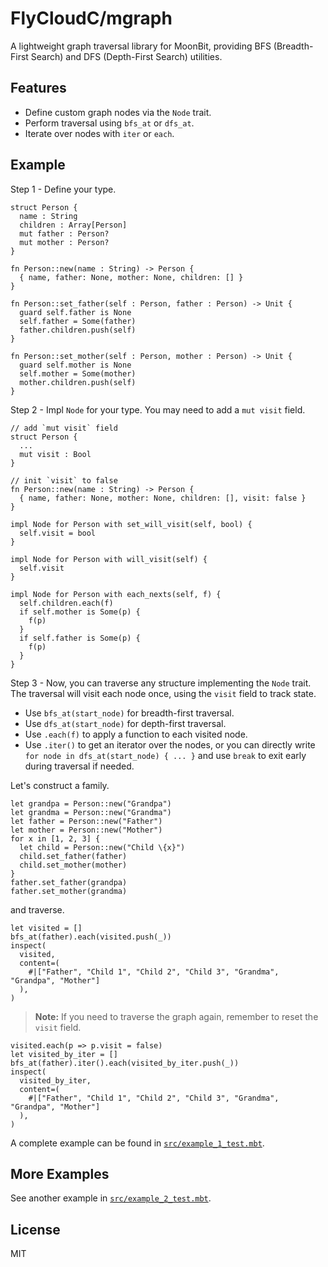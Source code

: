 # FlyCloudC/mgraph

A lightweight graph traversal library for MoonBit, providing BFS (Breadth-First Search) and DFS (Depth-First Search) utilities.

## Features

- Define custom graph nodes via the `Node` trait.
- Perform traversal using `bfs_at` or `dfs_at`.
- Iterate over nodes with `iter` or `each`.

## Example

Step 1 - Define your type.

```mbt
struct Person {
  name : String
  children : Array[Person]
  mut father : Person?
  mut mother : Person?
}

fn Person::new(name : String) -> Person {
  { name, father: None, mother: None, children: [] }
}

fn Person::set_father(self : Person, father : Person) -> Unit {
  guard self.father is None
  self.father = Some(father)
  father.children.push(self)
}

fn Person::set_mother(self : Person, mother : Person) -> Unit {
  guard self.mother is None
  self.mother = Some(mother)
  mother.children.push(self)
}
```

Step 2 - Impl `Node` for your type. You may need to add a `mut visit` field.

```mbt
// add `mut visit` field
struct Person {
  ...
  mut visit : Bool
}

// init `visit` to false
fn Person::new(name : String) -> Person {
  { name, father: None, mother: None, children: [], visit: false }
}

impl Node for Person with set_will_visit(self, bool) {
  self.visit = bool
}

impl Node for Person with will_visit(self) {
  self.visit
}

impl Node for Person with each_nexts(self, f) {
  self.children.each(f)
  if self.mother is Some(p) {
    f(p)
  }
  if self.father is Some(p) {
    f(p)
  }
}
```

Step 3 - Now, you can traverse any structure implementing the `Node` trait. The traversal will visit each node once, using the `visit` field to track state.

- Use `bfs_at(start_node)` for breadth-first traversal.
- Use `dfs_at(start_node)` for depth-first traversal.
- Use `.each(f)` to apply a function to each visited node.
- Use `.iter()` to get an iterator over the nodes, or you can directly write `for node in dfs_at(start_node) { ... }` and use `break` to exit early during traversal if needed.

Let's construct a family.

```mbt
let grandpa = Person::new("Grandpa")
let grandma = Person::new("Grandma")
let father = Person::new("Father")
let mother = Person::new("Mother")
for x in [1, 2, 3] {
  let child = Person::new("Child \{x}")
  child.set_father(father)
  child.set_mother(mother)
}
father.set_father(grandpa)
father.set_mother(grandma)
```

and traverse.

```mbt
let visited = []
bfs_at(father).each(visited.push(_))
inspect(
  visited,
  content=(
    #|["Father", "Child 1", "Child 2", "Child 3", "Grandma", "Grandpa", "Mother"]
  ),
)
```

> **Note:** If you need to traverse the graph again, remember to reset the `visit` field.

```mbt
visited.each(p => p.visit = false)
let visited_by_iter = []
bfs_at(father).iter().each(visited_by_iter.push(_))
inspect(
  visited_by_iter,
  content=(
    #|["Father", "Child 1", "Child 2", "Child 3", "Grandma", "Grandpa", "Mother"]
  ),
)
```

A complete example can be found in [`src/example_1_test.mbt`](src/example_1_test.mbt).

## More Examples

See another example in [`src/example_2_test.mbt`](src/example_2_test.mbt).

## License

MIT
